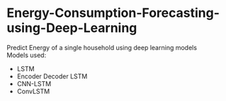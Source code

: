 # Energy-Consumption-Forecasting-using-Deep-Learning
Predict Energy of a single household using deep learning models <br>
Models used: <br>
* LSTM
* Encoder Decoder LSTM
* CNN-LSTM
* ConvLSTM
